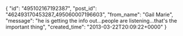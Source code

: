  {
   "id": "495102167192387",
   "post_id": "462493170453287_495060007196603",
   "from_name": "Gail Marie",
   "message": "he is getting the info out...people are listening...that's the important thing",
   "created_time": "2013-03-22T20:09:22+0000"
 }
